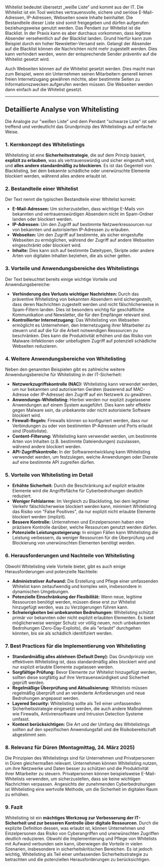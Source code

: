 
Whitelist bedeutet übersetzt „weiße Liste“ und kommt aus der IT. Die Whitelist ist ein Tool welches vertrauensvolle, sichere und seriöse E-Mail-Adressen, IP-Adressen, Webseiten sowie Inhalte beinhaltet. Die Bestandteile dieser Liste sind somit freigegeben und dürfen aufgerufen beziehungsweise genutzt werden. Das Pendant zur Whitelist ist die Blacklist. In der Praxis kann es aber durchaus vorkommen, dass legitime Absender versehentlich auf der Blacklist landen. Grund hierfür kann zum Beispiel durch ein hoher Newsletter-Versand sein. Gelangt der Absender auf die Blacklist können die Nachrichten nicht mehr zugestellt werden. Dies kann verhindert werden, wenn der entsprechende Sender präventiv auf die Whitelist gesetzt wird.

Auch Webseiten können auf die Whitelist gesetzt werden. Dies macht man zum Beispiel, wenn ein Unternehmen seinen Mitarbeitern generell keinen freien Internetzugang gewähren möchte, aber bestimmte Seiten zu Informationszwecken aufgerufen werden müssen. Die Webseiten werden dann einfach auf die Whitelist gesetzt.


--------

## Detaillierte Analyse von Whitelisting

Die Analogie zur "weißen Liste" und dem Pendant "schwarze Liste" ist sehr treffend und verdeutlicht das Grundprinzip des Whitelistings auf einfache Weise.

### 1. Kernkonzept des Whitelistings

Whitelisting ist eine **Sicherheitsstrategie**, die auf dem Prinzip basiert, **explizit zu erlauben**, was als vertrauenswürdig und sicher eingestuft wird, und **alles andere standardmäßig zu blockieren**. Es ist das Gegenteil von Blacklisting, bei dem bekannte schädliche oder unerwünschte Elemente blockiert werden, während alles andere erlaubt ist.

### 2. Bestandteile einer Whitelist

Der Text nennt die typischen Bestandteile einer Whitelist korrekt:

- **E-Mail-Adressen:** Um sicherzustellen, dass wichtige E-Mails von bekannten und vertrauenswürdigen Absendern nicht im Spam-Ordner landen oder blockiert werden.
- **IP-Adressen:** Um den Zugriff auf bestimmte Netzwerkressourcen nur von bekannten und autorisierten IP-Adressen zu erlauben.
- **Webseiten:** Um den Zugriff auf bestimmte, als sicher eingestufte Webseiten zu ermöglichen, während der Zugriff auf andere Webseiten eingeschränkt oder blockiert wird.
- **Inhalte:** Dies kann sich auf bestimmte Dateitypen, Skripte oder andere Arten von digitalen Inhalten beziehen, die als sicher gelten.

### 3. Vorteile und Anwendungsbereiche des Whitelistings

Der Text beleuchtet bereits einige wichtige Vorteile und Anwendungsbereiche:

- **Verhinderung des Verlusts wichtiger Nachrichten:** Durch das präventive Whitelisting von bekannten Absendern wird sichergestellt, dass deren Nachrichten zugestellt werden und nicht fälschlicherweise in Spam-Filtern landen. Dies ist besonders wichtig für geschäftliche Kommunikation und Newsletter, die für den Empfänger relevant sind.
- **Kontrollierter Internetzugang:** Das Whitelisting von Webseiten ermöglicht es Unternehmen, den Internetzugang ihrer Mitarbeiter zu steuern und auf die für die Arbeit notwendigen Ressourcen zu beschränken. Dies kann die Produktivität erhöhen und das Risiko von Malware-Infektionen oder unbefugtem Zugriff auf potenziell schädliche Webseiten reduzieren.

### 4. Weitere Anwendungsbereiche von Whitelisting

Neben den genannten Beispielen gibt es zahlreiche weitere Anwendungsbereiche für Whitelisting in der IT-Sicherheit:

- **Netzwerkzugriffskontrolle (NAC):** Whitelisting kann verwendet werden, um nur bekannten und autorisierten Geräten (basierend auf MAC-Adresse oder IP-Adresse) den Zugriff auf ein Netzwerk zu gewähren.
- **Anwendungs-Whitelisting:** Hierbei werden nur explizit zugelassene Anwendungen auf einem System ausgeführt. Dies kann sehr effektiv gegen Malware sein, da unbekannte oder nicht autorisierte Software blockiert wird.
- **Firewall-Regeln:** Firewalls können so konfiguriert werden, dass nur Verbindungen zu oder von bestimmten IP-Adressen und Ports erlaubt sind (Positivliste).
- **Content-Filterung:** Whitelisting kann verwendet werden, um bestimmte Arten von Inhalten (z.B. bestimmte Dateiendungen) zuzulassen, während andere blockiert werden.
- **API-Zugriffskontrolle:** In der Softwareentwicklung kann Whitelisting verwendet werden, um festzulegen, welche Anwendungen oder Dienste auf eine bestimmte API zugreifen dürfen.

### 5. Vorteile von Whitelisting im Detail

- **Erhöhte Sicherheit:** Durch die Beschränkung auf explizit erlaubte Elemente wird die Angriffsfläche für Cyberbedrohungen deutlich reduziert.
- **Weniger Fehlalarme:** Im Vergleich zu Blacklisting, bei dem legitimer Verkehr fälschlicherweise blockiert werden kann, minimiert Whitelisting das Risiko von "False Positives", da nur explizit nicht erlaubte Elemente blockiert werden (implizit).
- **Bessere Kontrolle:** Unternehmen und Einzelpersonen haben eine präzisere Kontrolle darüber, welche Ressourcen genutzt werden dürfen.
- **Potenzielle Leistungssteigerung:** In einigen Fällen kann Whitelisting die Leistung verbessern, da weniger Ressourcen für die Überprüfung und Blockierung von unerwünschten Elementen benötigt werden.

### 6. Herausforderungen und Nachteile von Whitelisting

Obwohl Whitelisting viele Vorteile bietet, gibt es auch einige Herausforderungen und potenzielle Nachteile:

- **Administrativer Aufwand:** Die Erstellung und Pflege einer umfassenden Whitelist kann zeitaufwendig und komplex sein, insbesondere in dynamischen Umgebungen.
- **Potenzielle Einschränkung der Flexibilität:** Wenn neue, legitime Ressourcen benötigt werden, müssen diese erst zur Whitelist hinzugefügt werden, was zu Verzögerungen führen kann.
- **Schwierigkeiten bei unbekannten Bedrohungen:** Whitelisting schützt primär vor bekannten oder nicht explizit erlaubten Elementen. Es bietet möglicherweise weniger Schutz vor völlig neuen, noch unbekannten Bedrohungen (Zero-Day-Exploits), die als "erlaubt" durchgehen könnten, bis sie als schädlich identifiziert werden.

### 7. Best Practices für die Implementierung von Whitelisting

- **Standardmäßig alles ablehnen (Default Deny):** Das Grundprinzip von effektivem Whitelisting ist, dass standardmäßig alles blockiert wird und nur explizit erlaubte Elemente zugelassen werden.
- **Sorgfältige Prüfung:** Bevor Elemente zur Whitelist hinzugefügt werden, sollten diese sorgfältig auf ihre Vertrauenswürdigkeit und Sicherheit geprüft werden.
- **Regelmäßige Überprüfung und Aktualisierung:** Whitelists müssen regelmäßig überprüft und an veränderte Anforderungen und neue Bedrohungen angepasst werden.
- **Layered Security:** Whitelisting sollte als Teil einer umfassenden Sicherheitsstrategie eingesetzt werden, die auch andere Maßnahmen wie Firewalls, Antivirensoftware und Intrusion Detection Systeme umfasst.
- **Kontext berücksichtigen:** Die Art und der Umfang des Whitelistings sollten auf den spezifischen Anwendungsfall und die Risikobereitschaft abgestimmt sein.

### 8. Relevanz für Düren (Montagmittag, 24. März 2025)

Die Prinzipien des Whitelistings sind für Unternehmen und Privatpersonen in Düren gleichermaßen relevant. Unternehmen können Whitelisting nutzen, um ihre Netzwerke und Daten besser zu schützen und die Produktivität ihrer Mitarbeiter zu steuern. Privatpersonen können beispielsweise E-Mail-Whitelists verwenden, um sicherzustellen, dass sie keine wichtigen Nachrichten verpassen. Angesichts der zunehmenden Cyberbedrohungen ist Whitelisting eine wertvolle Methode, um die Sicherheit im digitalen Raum zu erhöhen.

### 9. Fazit

Whitelisting ist ein **mächtiges Werkzeug zur Verbesserung der IT-Sicherheit und zur besseren Kontrolle über digitale Ressourcen**. Durch die explizite Definition dessen, was erlaubt ist, können Unternehmen und Einzelpersonen das Risiko von Cyberangriffen und unerwünschten Zugriffen deutlich reduzieren. Obwohl die Implementierung und Pflege von Whitelists mit Aufwand verbunden sein kann, überwiegen die Vorteile in vielen Szenarien, insbesondere in sicherheitskritischen Bereichen. Es ist jedoch wichtig, Whitelisting als Teil einer umfassenden Sicherheitsstrategie zu betrachten und die potenziellen Herausforderungen zu berücksichtigen.